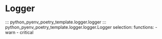 # Logger


::: python_pyenv_poetry_template.logger.logger
::: python_pyenv_poetry_template.logger.logger.Logger
    selection:
        functions:
            - warn
            - critical
